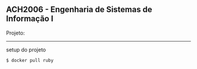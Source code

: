 ## ACH2006 - Engenharia de Sistemas de Informação I 

Projeto:


---
setup do projeto

```
$ docker pull ruby

```

